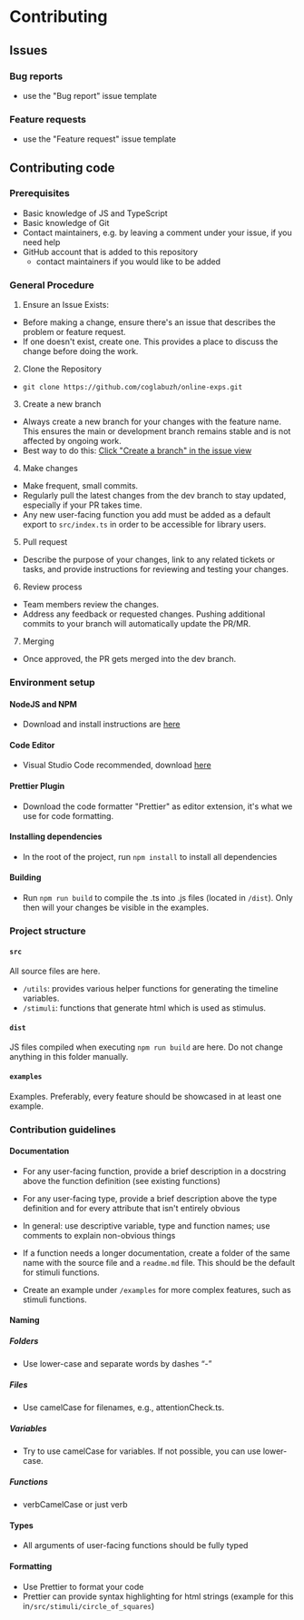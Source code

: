 # Contributing

## Issues

### Bug reports

- use the "Bug report" issue template

### Feature requests

- use the "Feature request" issue template

## Contributing code

### Prerequisites

- Basic knowledge of JS and TypeScript
- Basic knowledge of Git
- Contact maintainers, e.g. by leaving a comment under your issue, if you need help
- GitHub account that is added to this repository
  - contact maintainers if you would like to be added

### General Procedure

1. Ensure an Issue Exists:

- Before making a change, ensure there's an issue that describes the problem or feature request.
- If one doesn't exist, create one. This provides a place to discuss the change before doing the work.

2. Clone the Repository

- `git clone https://github.com/coglabuzh/online-exps.git`

3. Create a new branch

- Always create a new branch for your changes with the feature name. This ensures the main or development branch remains stable and is not affected by ongoing work.
- Best way to do this: [Click "Create a branch" in the issue view](https://docs.github.com/en/issues/tracking-your-work-with-issues/creating-a-branch-for-an-issue)

4. Make changes

- Make frequent, small commits.
- Regularly pull the latest changes from the dev branch to stay updated, especially if your PR takes time.
- Any new user-facing function you add must be added as a default export to `src/index.ts` in order to be accessible for library users.

5. Pull request

- Describe the purpose of your changes, link to any related tickets or tasks, and provide instructions for reviewing and testing your changes.

6. Review process

- Team members review the changes.
- Address any feedback or requested changes. Pushing additional commits to your branch will automatically update the PR/MR.

7. Merging

- Once approved, the PR gets merged into the dev branch.

### Environment setup

#### NodeJS and NPM

- Download and install instructions are [here](https://nodejs.org/en)

#### Code Editor

- Visual Studio Code recommended, download [here](https://code.visualstudio.com)

#### Prettier Plugin

- Download the code formatter "Prettier" as editor extension, it's what we use for code formatting.

#### Installing dependencies

- In the root of the project, run `npm install` to install all dependencies

#### Building

- Run `npm run build` to compile the .ts into .js files (located in `/dist`). Only then will your changes be visible in the examples.

### Project structure

#### `src`

All source files are here.

- `/utils`: provides various helper functions for generating the timeline variables.
- `/stimuli`: functions that generate html which is used as stimulus.

#### `dist`

JS files compiled when executing `npm run build` are here. Do not change anything in this folder manually.

#### `examples`

Examples. Preferably, every feature should be showcased in at least one example.

### Contribution guidelines

#### Documentation

- For any user-facing function, provide a brief description in a docstring above the function definition (see existing functions)
- For any user-facing type, provide a brief description above the type definition and for every attribute that isn't entirely obvious
- In general: use descriptive variable, type and function names; use comments to explain non-obvious things

- If a function needs a longer documentation, create a folder of the same name with the source file and a `readme.md` file. This should be the default for stimuli functions.

- Create an example under `/examples` for more complex features, such as stimuli functions.

#### Naming
##### Folders
- Use lower-case and separate words by dashes “-”

##### Files
- Use camelCase for filenames, e.g., attentionCheck.ts.

##### Variables
- Try to use camelCase for variables. If not possible, you can use lower-case. 

##### Functions
- verbCamelCase or just verb

#### Types

- All arguments of user-facing functions should be fully typed

#### Formatting

- Use Prettier to format your code
- Prettier can provide syntax highlighting for html strings (example for this in`/src/stimuli/circle_of_squares`)

####

